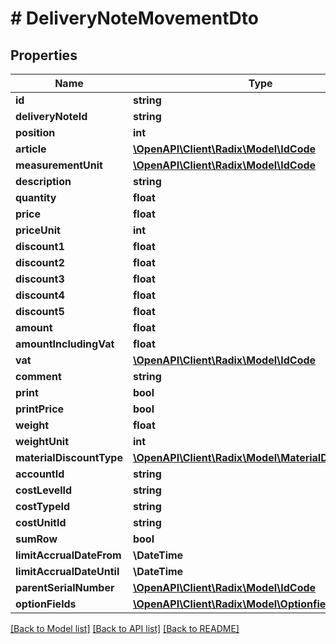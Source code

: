 # # DeliveryNoteMovementDto

## Properties

Name | Type | Description | Notes
------------ | ------------- | ------------- | -------------
**id** | **string** |  | [optional]
**deliveryNoteId** | **string** |  | [optional]
**position** | **int** |  | [optional]
**article** | [**\OpenAPI\Client\Radix\Model\IdCode**](IdCode.md) |  | [optional]
**measurementUnit** | [**\OpenAPI\Client\Radix\Model\IdCode**](IdCode.md) |  | [optional]
**description** | **string** |  | [optional]
**quantity** | **float** |  | [optional]
**price** | **float** |  | [optional]
**priceUnit** | **int** |  | [optional]
**discount1** | **float** |  | [optional]
**discount2** | **float** |  | [optional]
**discount3** | **float** |  | [optional]
**discount4** | **float** |  | [optional]
**discount5** | **float** |  | [optional]
**amount** | **float** |  | [optional]
**amountIncludingVat** | **float** |  | [optional]
**vat** | [**\OpenAPI\Client\Radix\Model\IdCode**](IdCode.md) |  | [optional]
**comment** | **string** |  | [optional]
**print** | **bool** |  | [optional]
**printPrice** | **bool** |  | [optional]
**weight** | **float** |  | [optional]
**weightUnit** | **int** |  | [optional]
**materialDiscountType** | [**\OpenAPI\Client\Radix\Model\MaterialDiscountType**](MaterialDiscountType.md) |  | [optional]
**accountId** | **string** |  | [optional]
**costLevelId** | **string** |  | [optional]
**costTypeId** | **string** |  | [optional]
**costUnitId** | **string** |  | [optional]
**sumRow** | **bool** |  | [optional]
**limitAccrualDateFrom** | **\DateTime** |  | [optional]
**limitAccrualDateUntil** | **\DateTime** |  | [optional]
**parentSerialNumber** | [**\OpenAPI\Client\Radix\Model\IdCode**](IdCode.md) |  | [optional]
**optionFields** | [**\OpenAPI\Client\Radix\Model\OptionfieldDto[]**](OptionfieldDto.md) |  | [optional]

[[Back to Model list]](../../README.md#models) [[Back to API list]](../../README.md#endpoints) [[Back to README]](../../README.md)
